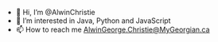 - 👋 Hi, I’m @AlwinChristie
- 👀 I’m interested in Java, Python and JavaScript
- 📫 How to reach me AlwinGeorge.Christie@MyGeorgian.ca

<!---
AlwinChristie/AlwinChristie is a ✨ special ✨ repository because its `README.md` (this file) appears on your GitHub profile.
You can click the Preview link to take a look at your changes.
--->
